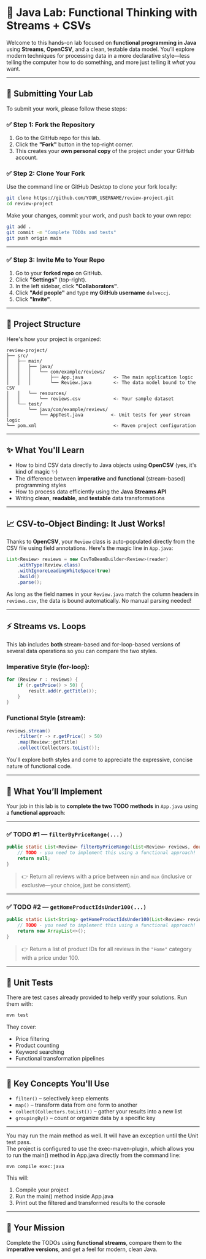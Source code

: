 # 🧪 Java Lab: Functional Thinking with Streams + CSVs

Welcome to this hands-on lab focused on **functional programming in Java** using **Streams**, **OpenCSV**, and a clean, testable data model. You’ll explore modern techniques for processing data in a more declarative style—less telling the computer how to do something, and more just telling it *what* you want.

---

## 🔄 Submitting Your Lab

To submit your work, please follow these steps:

### ✅ Step 1: Fork the Repository

1. Go to the GitHub repo for this lab.
2. Click the **"Fork"** button in the top-right corner.
3. This creates your **own personal copy** of the project under your GitHub account.

### ✅ Step 2: Clone Your Fork

Use the command line or GitHub Desktop to clone your fork locally:

```bash
git clone https://github.com/YOUR_USERNAME/review-project.git
cd review-project
```

Make your changes, commit your work, and push back to your own repo:

```bash
git add .
git commit -m "Complete TODOs and tests"
git push origin main
```

---

### ✅ Step 3: Invite Me to Your Repo

1. Go to your **forked repo** on GitHub.
2. Click **"Settings"** (top-right).
3. In the left sidebar, click **"Collaborators"**.
4. Click **"Add people"** and type **my GitHub username** ```delveccj```.
5. Click **"Invite"**.

---

## 📁 Project Structure

Here's how your project is organized:

```
review-project/
├── src/
│   ├── main/
│   │   ├── java/
│   │   │   └── com/example/reviews/
│   │   │       ├── App.java           <- The main application logic
│   │   │       └── Review.java        <- The data model bound to the CSV
│   │   └── resources/
│   │       └── reviews.csv            <- Your sample dataset
│   └── test/
│       └── java/com/example/reviews/
│           └── AppTest.java          <- Unit tests for your stream logic
└── pom.xml                            <- Maven project configuration
```

---

## ✨ What You'll Learn

- How to bind CSV data directly to Java objects using **OpenCSV** (yes, it's kind of magic ✨)
- The difference between **imperative** and **functional** (stream-based) programming styles
- How to process data efficiently using the **Java Streams API**
- Writing **clean**, **readable**, and **testable** data transformations

---

## 📈 CSV-to-Object Binding: It Just Works!

Thanks to **OpenCSV**, your `Review` class is auto-populated directly from the CSV file using field annotations. Here's the magic line in `App.java`:

```java
List<Review> reviews = new CsvToBeanBuilder<Review>(reader)
    .withType(Review.class)
    .withIgnoreLeadingWhiteSpace(true)
    .build()
    .parse();
```

As long as the field names in your `Review.java` match the column headers in `reviews.csv`, the data is bound automatically. No manual parsing needed!

---

## ⚡ Streams vs. Loops

This lab includes **both** stream-based and for-loop-based versions of several data operations so you can compare the two styles.

### Imperative Style (for-loop):
```java
for (Review r : reviews) {
    if (r.getPrice() > 50) {
        result.add(r.getTitle());
    }
}
```

### Functional Style (stream):
```java
reviews.stream()
    .filter(r -> r.getPrice() > 50)
    .map(Review::getTitle)
    .collect(Collectors.toList());
```

You'll explore both styles and come to appreciate the expressive, concise nature of functional code.

---

## 📝 What You’ll Implement

Your job in this lab is to **complete the two TODO methods** in `App.java` using a **functional approach**:

---

### ✅ TODO #1 — `filterByPriceRange(...)`

```java
public static List<Review> filterByPriceRange(List<Review> reviews, double min, double max) {
    // TODO - you need to implement this using a functional approach!
    return null;
}
```

> 👉 Return all reviews with a price between `min` and `max` (inclusive or exclusive—your choice, just be consistent).

---

### ✅ TODO #2 — `getHomeProductIdsUnder100(...)`

```java
public static List<String> getHomeProductIdsUnder100(List<Review> reviews) {
    // TODO - you need to implement this using a functional approach!
    return new ArrayList<>();
}
```

> 👉 Return a list of product IDs for all reviews in the `"Home"` category with a price under 100.

---

## 🧪 Unit Tests

There are test cases already provided to help verify your solutions. Run them with:

```bash
mvn test
```

They cover:
- Price filtering
- Product counting
- Keyword searching
- Functional transformation pipelines

---

## 🧠 Key Concepts You'll Use

- `filter()` – selectively keep elements
- `map()` – transform data from one form to another
- `collect(Collectors.toList())` – gather your results into a new list
- `groupingBy()` – count or organize data by a specific key

---

You may run the main method as well.  It will have an exception until the Unit test pass.  
The project is configured to use the exec-maven-plugin, which allows you to run the main() method in App.java directly from the command line:

```
mvn compile exec:java
```

This will:
1. Compile your project
2. Run the main() method inside App.java
3. Print out the filtered and transformed results to the console

---

## 🚀 Your Mission

Complete the TODOs using **functional streams**, compare them to the **imperative versions**, and get a feel for modern, clean Java.

